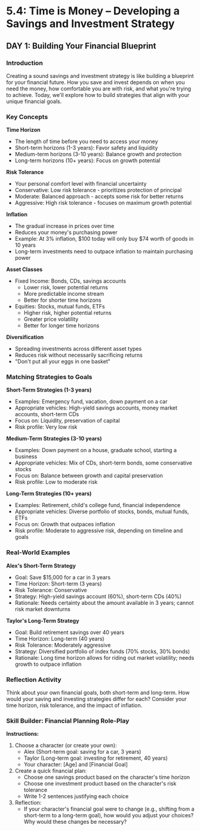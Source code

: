 # 5.4: Time is Money – Developing a Savings and Investment Strategy

## DAY 1: Building Your Financial Blueprint

### Introduction

Creating a sound savings and investment strategy is like building a blueprint for your financial future. How you save and invest depends on when you need the money, how comfortable you are with risk, and what you're trying to achieve. Today, we'll explore how to build strategies that align with your unique financial goals.

### Key Concepts

**Time Horizon**

- The length of time before you need to access your money
- Short-term horizons (1-3 years): Favor safety and liquidity
- Medium-term horizons (3-10 years): Balance growth and protection
- Long-term horizons (10+ years): Focus on growth potential

**Risk Tolerance**

- Your personal comfort level with financial uncertainty
- Conservative: Low risk tolerance - prioritizes protection of principal
- Moderate: Balanced approach - accepts some risk for better returns
- Aggressive: High risk tolerance - focuses on maximum growth potential

**Inflation**

- The gradual increase in prices over time
- Reduces your money's purchasing power
- Example: At 3% inflation, $100 today will only buy $74 worth of goods in 10 years
- Long-term investments need to outpace inflation to maintain purchasing power

**Asset Classes**

- Fixed Income: Bonds, CDs, savings accounts
    - Lower risk, lower potential returns
    - More predictable income stream
    - Better for shorter time horizons
- Equities: Stocks, mutual funds, ETFs
    - Higher risk, higher potential returns
    - Greater price volatility
    - Better for longer time horizons

**Diversification**

- Spreading investments across different asset types
- Reduces risk without necessarily sacrificing returns
- "Don't put all your eggs in one basket"

### Matching Strategies to Goals

**Short-Term Strategies (1-3 years)**

- Examples: Emergency fund, vacation, down payment on a car
- Appropriate vehicles: High-yield savings accounts, money market accounts, short-term CDs
- Focus on: Liquidity, preservation of capital
- Risk profile: Very low risk

**Medium-Term Strategies (3-10 years)**

- Examples: Down payment on a house, graduate school, starting a business
- Appropriate vehicles: Mix of CDs, short-term bonds, some conservative stocks
- Focus on: Balance between growth and capital preservation
- Risk profile: Low to moderate risk

**Long-Term Strategies (10+ years)**

- Examples: Retirement, child's college fund, financial independence
- Appropriate vehicles: Diverse portfolio of stocks, bonds, mutual funds, ETFs
- Focus on: Growth that outpaces inflation
- Risk profile: Moderate to aggressive risk, depending on timeline and goals

### Real-World Examples

**Alex's Short-Term Strategy**

- Goal: Save $15,000 for a car in 3 years
- Time Horizon: Short-term (3 years)
- Risk Tolerance: Conservative
- Strategy: High-yield savings account (60%), short-term CDs (40%)
- Rationale: Needs certainty about the amount available in 3 years; cannot risk market downturns

**Taylor's Long-Term Strategy**

- Goal: Build retirement savings over 40 years
- Time Horizon: Long-term (40 years)
- Risk Tolerance: Moderately aggressive
- Strategy: Diversified portfolio of index funds (70% stocks, 30% bonds)
- Rationale: Long time horizon allows for riding out market volatility; needs growth to outpace inflation

### Reflection Activity

Think about your own financial goals, both short-term and long-term. How would your saving and investing strategies differ for each? Consider your time horizon, risk tolerance, and the impact of inflation.

### Skill Builder: Financial Planning Role-Play

**Instructions:**

1. Choose a character (or create your own):
    - Alex (Short-term goal: saving for a car, 3 years)
    - Taylor (Long-term goal: investing for retirement, 40 years)
    - Your character: [Age] and [Financial Goal]
2. Create a quick financial plan:
    - Choose one savings product based on the character's time horizon
    - Choose one investment product based on the character's risk tolerance
    - Write 1-2 sentences justifying each choice
3. Reflection:
    - If your character's financial goal were to change (e.g., shifting from a short-term to a long-term goal), how would you adjust your choices? Why would these changes be necessary?